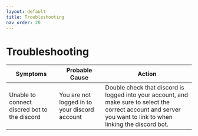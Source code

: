 ```yaml
---
layout: default
title: Troubleshooting
nav_order: 20
---
```


# Troubleshooting
| Symptoms | Probable Cause | Action |
| ------ | ----------- | -------------|
| Unable to connect discred bot to the discord | You are not logged in to your discord account | Double check that discord is logged into your account, and make sure to select the correct account and server you want to link to when linking the discord bot.

